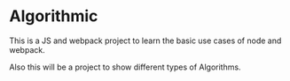 # Algorithmic
This is a JS and webpack project to learn the basic use cases of node and webpack.

Also this will be a project to show different types of Algorithms.
